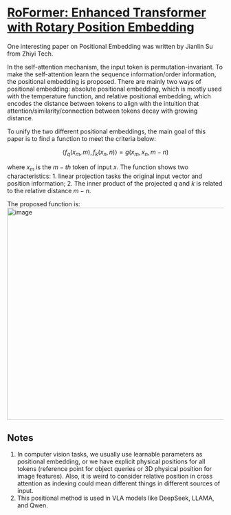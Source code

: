 # [RoFormer: Enhanced Transformer with Rotary Position Embedding](https://arxiv.org/pdf/2104.09864)
One interesting paper on Positional Embedding was written by Jianlin Su from Zhiyi Tech.

In the self-attention mechanism, the input token is permutation-invariant. To make the self-attention learn the sequence information/order information, the positional embedding is proposed. 
There are mainly two ways of positional embedding: absolute positional embedding, which is mostly used with the temperature function, and relative positional embedding, which encodes the distance between tokens 
to align with the intuition that attention/similarity/connection between tokens decay with growing distance. 

To unify the two different positional embeddings, the main goal of this paper is to find a function to meet the criteria below:

$$
\langle f_q(x_m, m), f_k(x_n,n)  \rangle = g(x_m, x_n, m - n)
$$

where $x_m$ is the $m-th$ token of input $x$. The function shows two characteristics: 1. linear projection tasks the original input vector and position information; 
2. The inner product of the projected $q$ and $k$ is related to the relative distance $m-n$.

The proposed function is:
<img width="1342" height="494" alt="image" src="https://github.com/user-attachments/assets/6aace759-9ebc-44df-b373-04d4023ee9b0" />


## Notes
1. In computer vision tasks, we usually use learnable parameters as positional embedding, or we have explicit physical positions for all tokens (reference point for object queries or 3D physical position for image features).
   Also, it is weird to consider relative position in cross attention as indexing could mean different things in different sources of input. 
2. This positional method is used in VLA models like DeepSeek, LLAMA, and Qwen.
